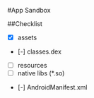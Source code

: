 #App Sandbox

##Checklist

- [x] assets
- [-] classes.dex
- [ ] resources
- [ ] native libs (*.so)
- [-] AndroidManifest.xml